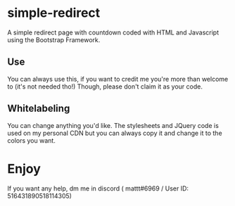 # simple-redirect
A simple redirect page with countdown coded with HTML and Javascript using the Bootstrap Framework.

## Use
You can always use this, if you want to credit me you're more than welcome to (it's not needed tho!)
Though, please don't claim it as your code.

## Whitelabeling
You can change anything you'd like. 
The stylesheets and JQuery code is used on my personal CDN but you can always copy it and change it to the
colors you want.

# Enjoy
If you want any help, dm me in discord ( mattt#6969 / User ID: 516431890518114305)
